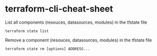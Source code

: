 # terraform-cli-cheat-sheet

List all components (resouces, datasources, modules) in the tfstate file
 
```terraform state list```


Remove a component (resouces, datasources, modules) in the tfstate file

```terraform state rm [options] ADDRESS...```
